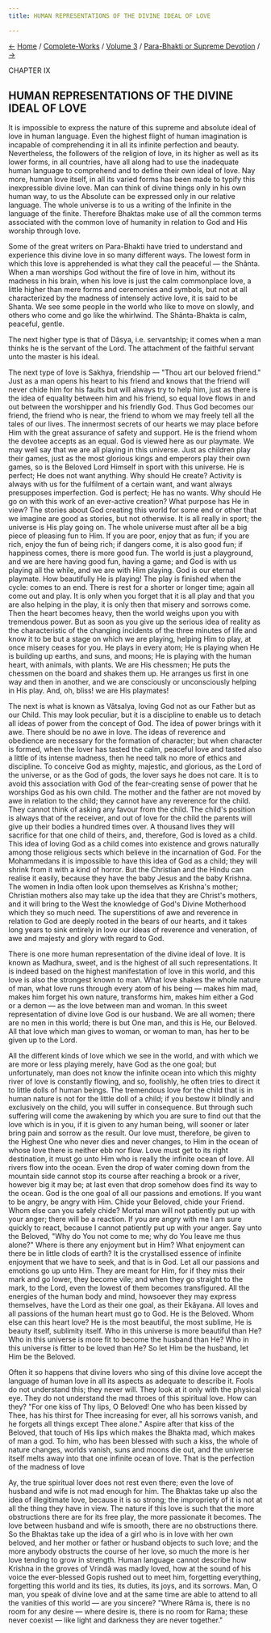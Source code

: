 ```yaml
---
title: HUMAN REPRESENTATIONS OF THE DIVINE IDEAL OF LOVE

---
```

<div>

[←](the_god_of_love_is_his_own_proof.htm) [Home](../../../index.htm) /
[Complete-Works](../../complete_works.htm) / [Volume
3](../volume_3_contents.htm) / [Para-Bhakti or Supreme
Devotion](para-bhakti_or_supreme_devotion_contents.htm)
/ [→](conclusion.htm)

  

CHAPTER IX

## HUMAN REPRESENTATIONS OF THE DIVINE IDEAL OF LOVE

It is impossible to express the nature of this supreme and absolute
ideal of love in human language. Even the highest flight of human
imagination is incapable of comprehending it in all its infinite
perfection and beauty. Nevertheless, the followers of the religion of
love, in its higher as well as its lower forms, in all countries, have
all along had to use the inadequate human language to comprehend and to
define their own ideal of love. Nay more, human love itself, in all its
varied forms has been made to typify this inexpressible divine love. Man
can think of divine things only in his own human way, to us the Absolute
can be expressed only in our relative language. The whole universe is to
us a writing of the Infinite in the language of the finite. Therefore
Bhaktas make use of all the common terms associated with the common love
of humanity in relation to God and His worship through love.

Some of the great writers on Para-Bhakti have tried to understand and
experience this divine love in so many different ways. The lowest form
in which this love is apprehended is what they call the peaceful — the
Shânta. When a man worships God without the fire of love in him, without
its madness in his brain, when his love is just the calm commonplace
love, a little higher than mere forms and ceremonies and symbols, but
not at all characterized by the madness of intensely active love, it is
said to be Shanta. We see some people in the world who like to move on
slowly, and others who come and go like the whirlwind. The Shânta-Bhakta
is calm, peaceful, gentle.

The next higher type is that of Dâsya, i.e. servantship; it comes when a
man thinks he is the servant of the Lord. The attachment of the faithful
servant unto the master is his ideal.

The next type of love is Sakhya, friendship — "Thou art our beloved
friend." Just as a man opens his heart to his friend and knows that the
friend will never chide him for his faults but will always try to help
him, just as there is the idea of equality between him and his friend,
so equal love flows in and out between the worshipper and his friendly
God. Thus God becomes our friend, the friend who is near, the friend to
whom we may freely tell all the tales of our lives. The innermost
secrets of our hearts we may place before Him with the great assurance
of safety and support. He is the friend whom the devotee accepts as an
equal. God is viewed here as our playmate. We may well say that we are
all playing in this universe. Just as children play their games, just as
the most glorious kings and emperors play their own games, so is the
Beloved Lord Himself in sport with this universe. He is perfect; He does
not want anything. Why should He create? Activity is always with us for
the fulfilment of a certain want, and want always presupposes
imperfection. God is perfect; He has no wants. Why should He go on with
this work of an ever-active creation? What purpose has He in view? The
stories about God creating this world for some end or other that we
imagine are good as stories, but not otherwise. It is all really in
sport; the universe is His play going on. The whole universe must after
all be a big piece of pleasing fun to Him. If you are poor, enjoy that
as fun; if you are rich, enjoy the fun of being rich; if dangers come,
it is also good fun; if happiness comes, there is more good fun. The
world is just a playground, and we are here having good fun, having a
game; and God is with us playing all the while, and we are with Him
playing. God is our eternal playmate. How beautifully He is playing! The
play is finished when the cycle: comes to an end. There is rest for a
shorter or longer time; again all come out and play. It is only when you
forget that it is all play and that you are also helping in the play, it
is only then that misery and sorrows come. Then the heart becomes heavy,
then the world weighs upon you with tremendous power. But as soon as you
give up the serious idea of reality as the characteristic of the
changing incidents of the three minutes of life and know it to be but a
stage on which we are playing, helping Him to play, at once misery
ceases for you. He plays in every atom; He is playing when He is
building up earths, and suns, and moons; He is playing with the human
heart, with animals, with plants. We are His chessmen; He puts the
chessmen on the board and shakes them up. He arranges us first in one
way and then in another, and we are consciously or unconsciously helping
in His play. And, oh, bliss! we are His playmates!

The next is what is known as Vâtsalya, loving God not as our Father but
as our Child. This may look peculiar, but it is a discipline to enable
us to detach all ideas of power from the concept of God. The idea of
power brings with it awe. There should be no awe in love. The ideas of
reverence and obedience are necessary for the formation of character;
but when character is formed, when the lover has tasted the calm,
peaceful love and tasted also a little of its intense madness, then he
need talk no more of ethics and discipline. To conceive God as mighty,
majestic, and glorious, as the Lord of the universe, or as the God of
gods, the lover says he does not care. It is to avoid this association
with God of the fear-creating sense of power that he worships God as his
own child. The mother and the father are not moved by awe in relation to
the child; they cannot have any reverence for the child. They cannot
think of asking any favour from the child. The child's position is
always that of the receiver, and out of love for the child the parents
will give up their bodies a hundred times over. A thousand lives they
will sacrifice for that one child of theirs, and, therefore, God is
loved as a child. This idea of loving God as a child comes into
existence and grows naturally among those religious sects which believe
in the incarnation of God. For the Mohammedans it is impossible to have
this idea of God as a child; they will shrink from it with a kind of
horror. But the Christian and the Hindu can realise it easily, because
they have the baby Jesus and the baby Krishna. The women in India often
look upon themselves as Krishna's mother; Christian mothers also may
take up the idea that they are Christ's mothers, and it will bring to
the West the knowledge of God's Divine Motherhood which they so much
need. The superstitions of awe and reverence in relation to God are
deeply rooted in the bears of our hearts, and it takes long years to
sink entirely in love our ideas of reverence and veneration, of awe and
majesty and glory with regard to God.

There is one more human representation of the divine ideal of love. It
is known as Madhura, sweet, and is the highest of all such
representations. It is indeed based on the highest manifestation of love
in this world, and this love is also the strongest known to man. What
love shakes the whole nature of man, what love runs through every atom
of his being — makes him mad, makes him forget his own nature,
transforms him, makes him either a God or a demon — as the love between
man and woman. In this sweet representation of divine love God is our
husband. We are all women; there are no men in this world; there is but
One man, and this is He, our Beloved. All that love which man gives to
woman, or woman to man, has her to be given up to the Lord.

All the different kinds of love which we see in the world, and with
which we are more or less playing merely, have God as the one goal; but
unfortunately, man does not know the infinite ocean into which this
mighty river of love is constantly flowing, and so, foolishly, he often
tries to direct it to little dolls of human beings. The tremendous love
for the child that is in human nature is not for the little doll of a
child; if you bestow it blindly and exclusively on the child, you will
suffer in consequence. But through such suffering will come the
awakening by which you are sure to find out that the love which is in
you, if it is given to any human being, will sooner or later bring pain
and sorrow as the result. Our love must, therefore, be given to the
Highest One who never dies and never changes, to Him in the ocean of
whose love there is neither ebb nor flow. Love must get to its right
destination, it must go unto Him who is really the infinite ocean of
love. All rivers flow into the ocean. Even the drop of water coming down
from the mountain side cannot stop its course after reaching a brook or
a river, however big it may be; at last even that drop somehow does find
its way to the ocean. God is the one goal of all our passions and
emotions. If you want to be angry, be angry with Him. Chide your
Beloved, chide your Friend. Whom else can you safely chide? Mortal man
will not patiently put up with your anger; there will be a reaction. If
you are angry with me I am sure quickly to react, because I cannot
patiently put up with your anger. Say unto the Beloved, "Why do You not
come to me; why do You leave me thus alone?" Where is there any
enjoyment but in Him? What enjoyment can there be in little clods of
earth? It is the crystallised essence of infinite enjoyment that we have
to seek, and that is in God. Let all our passions and emotions go up
unto Him. They are meant for Him, for if they miss their mark and go
lower, they become vile; and when they go straight to the mark, to the
Lord, even the lowest of them becomes transfigured. All the energies of
the human body and mind, howsoever they may express themselves, have the
Lord as their one goal, as their Ekâyana. All loves and all passions of
the human heart must go to God. He is the Beloved. Whom else can this
heart love? He is the most beautiful, the most sublime, He is beauty
itself, sublimity itself. Who in this universe is more beautiful than
He? Who in this universe is more fit to become the husband than He? Who
in this universe is fitter to be loved than He? So let Him be the
husband, let Him be the Beloved.

Often it so happens that divine lovers who sing of this divine love
accept the language of human love in all its aspects as adequate to
describe it. Fools do not understand this; they never will. They look at
it only with the physical eye. They do not understand the mad throes of
this spiritual love. How can they? "For one kiss of Thy lips, O Beloved!
One who has been kissed by Thee, has his thirst for Thee increasing for
ever, all his sorrows vanish, and he forgets all things except Thee
alone." Aspire after that kiss of the Beloved, that touch of His lips
which makes the Bhakta mad, which makes of man a god. To him, who has
been blessed with such a kiss, the whole of nature changes, worlds
vanish, suns and moons die out, and the universe itself melts away into
that one infinite ocean of love. That is the perfection of the madness
of love

Ay, the true spiritual lover does not rest even there; even the love of
husband and wife is not mad enough for him. The Bhaktas take up also the
idea of illegitimate love, because it is so strong; the impropriety of
it is not at all the thing they have in view. The nature if this love is
such that the more obstructions there are for its free play, the more
passionate it becomes. The love between husband and wife is smooth,
there are no obstructions there. So the Bhaktas take up the idea of a
girl who is in love with her own beloved, and her mother or father or
husband objects to such love; and the more anybody obstructs the course
of her love, so much the more is her love tending to grow in strength.
Human language cannot describe how Krishna in the groves of Vrindâ was
madly loved, how at the sound of his voice the ever-blessed Gopis rushed
out to meet him, forgetting everything, forgetting this world and its
ties, its duties, its joys, and its sorrows. Man, O man, you speak of
divine love and at the same time are able to attend to all the vanities
of this world — are you sincere? "Where Râma is, there is no room for
any desire — where desire is, there is no room for Rama; these never
coexist — like light and darkness they are never together."

</div>
